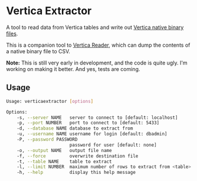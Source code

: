 # Vertica Extractor

A tool to read data from Vertica tables 
and write out [Vertica native binary files](https://www.vertica.com/docs/9.3.x/HTML/Content/Authoring/AdministratorsGuide/BinaryFilesAppendix/CreatingNativeBinaryFormatFiles.htm). 

This is a companion tool to [Vertica Reader](https://github.com/joeygibson/verticareader), 
which can dump the contents of a native binary file to CSV.
 
**Note:** This is still very early in development, and the code is quite ugly. I'm working 
on making it better. And yes, tests are coming. 

## Usage

```bash
Usage: verticaextractor [options]

Options:
    -s, --server NAME   server to connect to [default: localhost]
    -p, --port NUMBER   port to connect to [default: 5433]
    -d, --database NAME database to extract from
    -u, --username NAME username for login [default: dbadmin]
    -P, --password PASSWORD
                        password for user [default: none]
    -o, --output NAME   output file name
    -f, --force         overwrite destination file
    -t, --table NAME    table to extract
    -l, --limit NUMBER  maximum number of rows to extract from <table>
    -h, --help          display this help message
```


